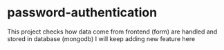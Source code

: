 # password-authentication
This project checks how data come from frontend (form) are handled and stored in database (mongodb)
I will keep adding new feature here
